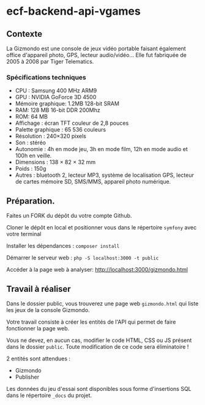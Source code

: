 # ecf-backend-api-vgames

## Contexte

La Gizmondo est une console de jeux vidéo portable faisant également office d'appareil photo, GPS, lecteur audio/vidéo... Elle fut fabriquée de 2005 à 2008 par Tiger Telematics.

### Spécifications techniques
- CPU : Samsung 400 MHz ARM9
- GPU : NVIDIA GoForce 3D 4500
- Mémoire graphique: 1.2MB 128-bit SRAM 
- RAM: 128 MB 16-bit DDR 200Mhz
- ROM: 64 MB 
- Affichage : écran TFT couleur de 2,8 pouces 
- Palette graphique : 65 536 couleurs
- Résolution : 240×320 pixels
- Son : stéréo
- Autonomie : 4h en mode jeu, 3h en mode film, 12h en mode audio et 100h en veille.
- Dimensions : 138 × 82 × 32 mm
- Poids : 150g
- Autres : bluetooth 2, lecteur MP3, système de localisation GPS, lecteur de cartes mémoire SD, SMS/MMS, appareil photo numérique.

## Préparation.

Faites un FORK du dépôt du votre compte Github.

Cloner le dépôt en local et positionner vous dans le répertoire `symfony` avec votre terminal

Installer les dépendances : `composer install`

Démarrer le serveur web : `php -S localhost:3000 -t public`

Accéder à la page web à analyser: [http://localhost:3000/gizmondo.html](http://localhost:3000/gizmondo.html)


## Travail à réaliser

Dans le dossier public, vous trouverez une page web `gizmondo.html` qui liste les jeux de la console Gizmondo.

Votre travail consiste à créer les entités de l'API qui permet de faire fonctionner la page web.

Vous ne devez, en aucun cas, modifier le code HTML, CSS ou JS présent dans le dossier `public`. Toute modification de ce code sera éliminatoire !

2 entités sont attendues : 
- Gizmondo
- Publisher

Les données du jeu d'essai sont disponibles sous forme d'insertions SQL dans le répertoire `_docs` du projet.
